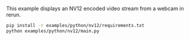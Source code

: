 <!--[metadata]
title = "NV12"
tags = ["2D", "image-encoding", "yuv"]
description = "Visualize an NV12 encoded video stream from a webcam."
-->


<!--
Place a screenshot in place of this comment
Use `just upload --help` for instructions
-->

This example displays an NV12 encoded video stream from a webcam in rerun.

```bash
pip install -r examples/python/nv12/requirements.txt
python examples/python/nv12/main.py
```
